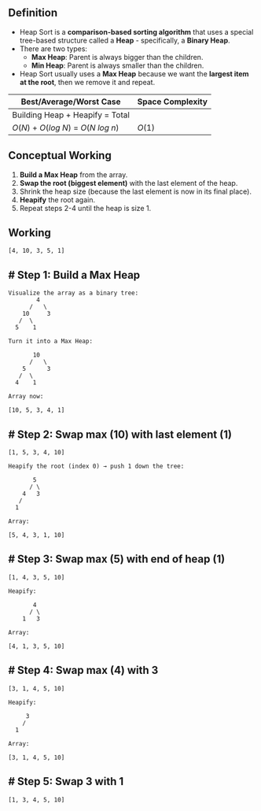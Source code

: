 ## **Definition**

- Heap Sort is a **comparison-based sorting algorithm** that uses a special tree-based structure called a **Heap** -  specifically, a **Binary Heap**.
- There are two types:
	- **Max Heap**: Parent is always bigger than the children.
	- **Min Heap**: Parent is always smaller than the children.
- Heap Sort usually uses a **Max Heap** because we want the **largest item at the root**, then we remove it and repeat.

| Best/Average/Worst Case            | Space Complexity |
| ---------------------------------- | ---------------- |
| Building Heap + Heapify = Total    |                  |
| $O(N)$ + $O(log~N)$ = $O(N~log~n)$ | $O(1)$           |
## **Conceptual Working**

1. **Build a Max Heap** from the array.
2. **Swap the root (biggest element)** with the last element of the heap.
3. Shrink the heap size (because the last element is now in its final place).
4. **Heapify** the root again.
5. Repeat steps 2-4 until the heap is size 1.

## **Working**

```
[4, 10, 3, 5, 1]
```

## **# Step 1: Build a Max Heap**

```
Visualize the array as a binary tree:
        4
      /   \
    10     3
   /  \
  5    1

Turn it into a Max Heap:

       10
      /   \
    5      3
   /  \
  4    1

Array now:

[10, 5, 3, 4, 1]
```

## **# Step 2: Swap max (10) with last element (1)**

```
[1, 5, 3, 4, 10]

Heapify the root (index 0) → push 1 down the tree:

       5
      / \
    4   3
   /
  1

Array:

[5, 4, 3, 1, 10]
```

## **# Step 3: Swap max (5) with end of heap (1)**

```
[1, 4, 3, 5, 10]

Heapify:

       4
      / \
    1   3

Array:

[4, 1, 3, 5, 10]
```

## **# Step 4: Swap max (4) with 3**

```
[3, 1, 4, 5, 10]

Heapify:

     3
    /
  1

Array:

[3, 1, 4, 5, 10]
```

## **# Step 5: Swap 3 with 1**

```
[1, 3, 4, 5, 10]

```
